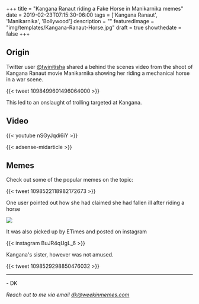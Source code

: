 +++
title = "Kangana Ranaut riding a Fake Horse in Manikarnika memes"
date = 2019-02-23T07:15:30-06:00
tags = ['Kangana Ranaut', 'Manikarnika', 'Bollywood']
description = ""
featuredImage = "img/templates/Kangana-Ranaut-Horse.jpg"
draft = true
showthedate = false
+++

## Origin

Twitter user [@twinitisha](https://twitter.com/twinitisha) shared a behind the scenes video from the shoot of Kangana Ranaut movie Manikarnika showing her riding a mechanical horse in a war scene. <!--more-->

{{< tweet 1098499601496064000 >}}

This led to an onslaught of trolling targeted at Kangana. 

## Video

{{< youtube nSGyJqdi6iY >}}

{{< adsense-midarticle >}}

## Memes

Check out some of the popular memes on the topic:

{{< tweet 1098522118982172673 >}}

One user pointed out how she had claimed she had fallen ill after riding a horse

![](img/Kangana-Ranaut-Horse-Illness.jpg)


It was also picked up by ETimes and posted on instagram

{{< instagram BuJR4qUgL_6 >}}


Kangana's sister, however was not amused.

{{< tweet 1098529298850476032 >}}


---
\- DK

*Reach out to me via email [dk@weekinmemes.com](mailto:dk@weekinmemes.com)*

